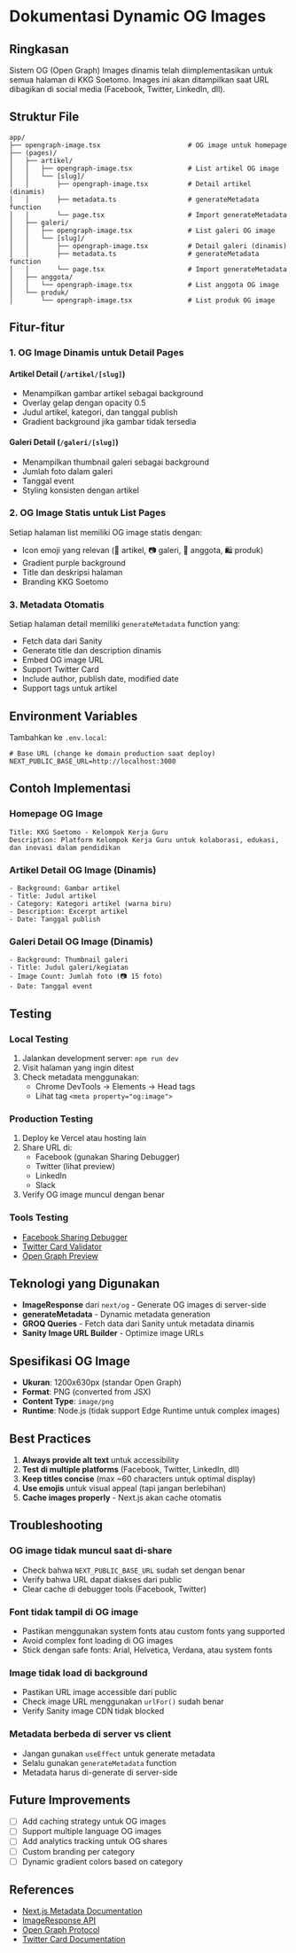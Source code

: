 # Dokumentasi Dynamic OG Images

## Ringkasan

Sistem OG (Open Graph) Images dinamis telah diimplementasikan untuk semua halaman di KKG Soetomo. Images ini akan ditampilkan saat URL dibagikan di social media (Facebook, Twitter, LinkedIn, dll).

## Struktur File

```
app/
├── opengraph-image.tsx                      # OG image untuk homepage
├── (pages)/
│   ├── artikel/
│   │   ├── opengraph-image.tsx              # List artikel OG image
│   │   └── [slug]/
│   │       ├── opengraph-image.tsx          # Detail artikel (dinamis)
│   │       ├── metadata.ts                  # generateMetadata function
│   │       └── page.tsx                     # Import generateMetadata
│   ├── galeri/
│   │   ├── opengraph-image.tsx              # List galeri OG image
│   │   └── [slug]/
│   │       ├── opengraph-image.tsx          # Detail galeri (dinamis)
│   │       ├── metadata.ts                  # generateMetadata function
│   │       └── page.tsx                     # Import generateMetadata
│   ├── anggota/
│   │   └── opengraph-image.tsx              # List anggota OG image
│   └── produk/
│       └── opengraph-image.tsx              # List produk OG image
```

## Fitur-fitur

### 1. **OG Image Dinamis untuk Detail Pages**

#### Artikel Detail (`/artikel/[slug]`)
- Menampilkan gambar artikel sebagai background
- Overlay gelap dengan opacity 0.5
- Judul artikel, kategori, dan tanggal publish
- Gradient background jika gambar tidak tersedia

#### Galeri Detail (`/galeri/[slug]`)
- Menampilkan thumbnail galeri sebagai background
- Jumlah foto dalam galeri
- Tanggal event
- Styling konsisten dengan artikel

### 2. **OG Image Statis untuk List Pages**

Setiap halaman list memiliki OG image statis dengan:
- Icon emoji yang relevan (📰 artikel, 📷 galeri, 👥 anggota, 🛍️ produk)
- Gradient purple background
- Title dan deskripsi halaman
- Branding KKG Soetomo

### 3. **Metadata Otomatis**

Setiap halaman detail memiliki `generateMetadata` function yang:
- Fetch data dari Sanity
- Generate title dan description dinamis
- Embed OG image URL
- Support Twitter Card
- Include author, publish date, modified date
- Support tags untuk artikel

## Environment Variables

Tambahkan ke `.env.local`:

```env
# Base URL (change ke domain production saat deploy)
NEXT_PUBLIC_BASE_URL=http://localhost:3000
```

## Contoh Implementasi

### Homepage OG Image
```
Title: KKG Soetomo - Kelompok Kerja Guru
Description: Platform Kelompok Kerja Guru untuk kolaborasi, edukasi, dan inovasi dalam pendidikan
```

### Artikel Detail OG Image (Dinamis)
```
- Background: Gambar artikel
- Title: Judul artikel
- Category: Kategori artikel (warna biru)
- Description: Excerpt artikel
- Date: Tanggal publish
```

### Galeri Detail OG Image (Dinamis)
```
- Background: Thumbnail galeri
- Title: Judul galeri/kegiatan
- Image Count: Jumlah foto (📷 15 foto)
- Date: Tanggal event
```

## Testing

### Local Testing
1. Jalankan development server: `npm run dev`
2. Visit halaman yang ingin ditest
3. Check metadata menggunakan:
   - Chrome DevTools → Elements → Head tags
   - Lihat tag `<meta property="og:image">`

### Production Testing
1. Deploy ke Vercel atau hosting lain
2. Share URL di:
   - Facebook (gunakan Sharing Debugger)
   - Twitter (lihat preview)
   - LinkedIn
   - Slack
3. Verify OG image muncul dengan benar

### Tools Testing
- [Facebook Sharing Debugger](https://developers.facebook.com/tools/debug)
- [Twitter Card Validator](https://cards-dev.twitter.com/validator)
- [Open Graph Preview](https://ogp.me/)

## Teknologi yang Digunakan

- **ImageResponse** dari `next/og` - Generate OG images di server-side
- **generateMetadata** - Dynamic metadata generation
- **GROQ Queries** - Fetch data dari Sanity untuk metadata dinamis
- **Sanity Image URL Builder** - Optimize image URLs

## Spesifikasi OG Image

- **Ukuran**: 1200x630px (standar Open Graph)
- **Format**: PNG (converted from JSX)
- **Content Type**: `image/png`
- **Runtime**: Node.js (tidak support Edge Runtime untuk complex images)

## Best Practices

1. **Always provide alt text** untuk accessibility
2. **Test di multiple platforms** (Facebook, Twitter, LinkedIn, dll)
3. **Keep titles concise** (max ~60 characters untuk optimal display)
4. **Use emojis** untuk visual appeal (tapi jangan berlebihan)
5. **Cache images properly** - Next.js akan cache otomatis

## Troubleshooting

### OG image tidak muncul saat di-share
- Check bahwa `NEXT_PUBLIC_BASE_URL` sudah set dengan benar
- Verify bahwa URL dapat diakses dari public
- Clear cache di debugger tools (Facebook, Twitter)

### Font tidak tampil di OG image
- Pastikan menggunakan system fonts atau custom fonts yang supported
- Avoid complex font loading di OG images
- Stick dengan safe fonts: Arial, Helvetica, Verdana, atau system fonts

### Image tidak load di background
- Pastikan URL image accessible dari public
- Check image URL menggunakan `urlFor()` sudah benar
- Verify Sanity image CDN tidak blocked

### Metadata berbeda di server vs client
- Jangan gunakan `useEffect` untuk generate metadata
- Selalu gunakan `generateMetadata` function
- Metadata harus di-generate di server-side

## Future Improvements

- [ ] Add caching strategy untuk OG images
- [ ] Support multiple language OG images
- [ ] Add analytics tracking untuk OG shares
- [ ] Custom branding per category
- [ ] Dynamic gradient colors based on category

## References

- [Next.js Metadata Documentation](https://nextjs.org/docs/app/getting-started/metadata-and-og-images)
- [ImageResponse API](https://nextjs.org/docs/app/api-reference/functions/image-response)
- [Open Graph Protocol](https://ogp.me/)
- [Twitter Card Documentation](https://developer.twitter.com/en/docs/twitter-for-websites/cards/overview/abouts-cards)
